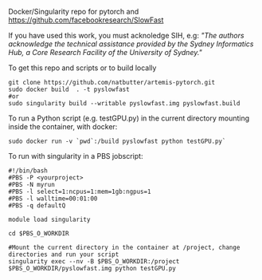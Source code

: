 Docker/Singularity repo for pytorch and https://github.com/facebookresearch/SlowFast

If you have used this work, you must acknoledge SIH, e.g:
*"The authors acknowledge the technical assistance provided by the Sydney Informatics Hub, a Core Research Facility of the University of Sydney."*


To get this repo and scripts or to build locally
```
git clone https://github.com/natbutter/artemis-pytorch.git
sudo docker build  . -t pyslowfast 
#or
sudo singularity build --writable pyslowfast.img pyslowfast.build
```

To run a Python script (e.g. testGPU.py) in the current directory mounting inside the container, with docker:
```
sudo docker run -v `pwd`:/build pyslowfast python testGPU.py`
```


To run with singularity in a PBS jobscript:
```
#!/bin/bash
#PBS -P <yourproject> 
#PBS -N myrun 
#PBS -l select=1:ncpus=1:mem=1gb:ngpus=1
#PBS -l walltime=00:01:00
#PBS -q defaultQ

module load singularity

cd $PBS_O_WORKDIR

#Mount the current directory in the container at /project, change directories and run your script
singularity exec --nv -B $PBS_O_WORKDIR:/project $PBS_O_WORKDIR/pyslowfast.img python testGPU.py 
```
 
